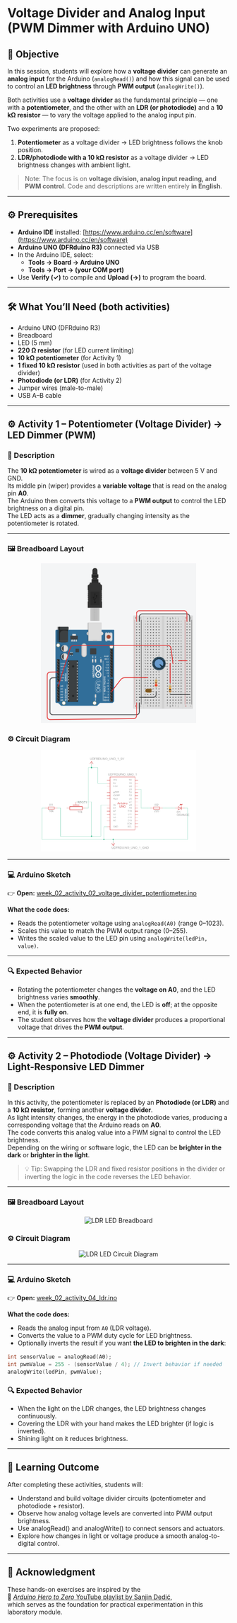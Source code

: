 # Voltage Divider and Analog Input (PWM Dimmer with Arduino UNO)

## 🎯 Objective

In this session, students will explore how a **voltage divider** can generate an **analog input** for the Arduino (`analogRead()`) and how this signal can be used to control an **LED brightness** through **PWM output** (`analogWrite()`).  

Both activities use a **voltage divider** as the fundamental principle — one with a **potentiometer**, and the other with an **LDR (or photodiode)** and a **10 kΩ resistor** — to vary the voltage applied to the analog input pin.

Two experiments are proposed:

1. **Potentiometer** as a voltage divider → LED brightness follows the knob position.  
2. **LDR/photodiode with a 10 kΩ resistor** as a voltage divider → LED brightness changes with ambient light.  

> Note: The focus is on **voltage division, analog input reading, and PWM control**. Code and descriptions are written entirely **in English**.

---

## ⚙️ Prerequisites

- **Arduino IDE** installed: [https://www.arduino.cc/en/software](https://www.arduino.cc/en/software)  
- **Arduino UNO (DFRduino R3)** connected via USB  
- In the Arduino IDE, select:  
  - **Tools → Board → Arduino UNO**  
  - **Tools → Port → (your COM port)**  
- Use **Verify (✓)** to compile and **Upload (→)** to program the board.  

---

## 🛠️ What You’ll Need (both activities)

- Arduino UNO (DFRduino R3)  
- Breadboard  
- LED (5 mm)  
- **220 Ω resistor** (for LED current limiting)  
- **10 kΩ potentiometer** (for Activity 1)  
- **1 fixed 10 kΩ resistor** (used in both activities as part of the voltage divider)  
- **Photodiode (or LDR)** (for Activity 2)  
- Jumper wires (male-to-male)  
- USB A–B cable  

---

## ⚙️ Activity 1 – Potentiometer (Voltage Divider) → LED Dimmer (PWM)

### 📘 Description

The **10 kΩ potentiometer** is wired as a **voltage divider** between 5 V and GND.  
Its middle pin (wiper) provides a **variable voltage** that is read on the analog pin **A0**.  
The Arduino then converts this voltage to a **PWM output** to control the LED brightness on a digital pin.  
The LED acts as a **dimmer**, gradually changing intensity as the potentiometer is rotated.

---

### 🖼️ Breadboard Layout

<p align="center">
  <img src="../../lesson_images/week_02_activity_02_voltage_divider_potentiometer_breadboard.png" alt="Potentiometer Voltage Divider Breadboard" width="70%">
</p>

### ⚙️ Circuit Diagram

<p align="center">
  <img src="../../lesson_images/week_02_activity_02_voltage_divider_potentiometer_diagram.png" alt="Potentiometer Voltage Divider Diagram" width="70%">
</p>

---

### 💻 Arduino Sketch

👉 **Open:** [week_02_activity_02_voltage_divider_potentiometer.ino](../programs/week_02_activity_02_voltage_divider_potentiometer/week_02_activity_02_voltage_divider_potentiometer.ino)

**What the code does:**
- Reads the potentiometer voltage using `analogRead(A0)` (range 0–1023).  
- Scales this value to match the PWM output range (0–255).  
- Writes the scaled value to the LED pin using `analogWrite(ledPin, value)`.  

---

### 🔍 Expected Behavior

- Rotating the potentiometer changes the **voltage on A0**, and the LED brightness varies **smoothly**.  
- When the potentiometer is at one end, the LED is **off**; at the opposite end, it is **fully on**.  
- The student observes how the **voltage divider** produces a proportional voltage that drives the **PWM output**.

---

## ⚙️ Activity 2 – Photodiode (Voltage Divider) → Light-Responsive LED Dimmer

### 📘 Description

In this activity, the potentiometer is replaced by an **Photodiode (or LDR)** and a **10 kΩ resistor**, forming another **voltage divider**.  
As light intensity changes, the energy in the photodiode varies, producing a corresponding voltage that the Arduino reads on **A0**.  
The code converts this analog value into a PWM signal to control the LED brightness.  
Depending on the wiring or software logic, the LED can be **brighter in the dark** or **brighter in the light**.

> 💡 Tip: Swapping the LDR and fixed resistor positions in the divider or inverting the logic in the code reverses the LED behavior.

---

### 🖼️ Breadboard Layout

<p align="center">
  <img src="../../lesson_images/week02_activity04_ldr_breadboard.png" alt="LDR LED Breadboard" width="70%">
</p>

### ⚙️ Circuit Diagram

<p align="center">
  <img src="../../lesson_images/week02_activity04_ldr_diagram.png" alt="LDR LED Circuit Diagram" width="70%">
</p>

---

### 💻 Arduino Sketch

👉 **Open:** [week_02_activity_04_ldr.ino](./programs/week_02_activity_04_ldr.ino)

**What the code does:**
- Reads the analog input from `A0` (LDR voltage).  
- Converts the value to a PWM duty cycle for LED brightness.  
- Optionally inverts the result if you want **the LED to brighten in the dark**:

```cpp
int sensorValue = analogRead(A0);
int pwmValue = 255 - (sensorValue / 4); // Invert behavior if needed
analogWrite(ledPin, pwmValue);
```

### 🔍 Expected Behavior

- When the light on the LDR changes, the LED brightness changes continuously.
- Covering the LDR with your hand makes the LED brighter (if logic is inverted).
- Shining light on it reduces brightness.

---

## 🧠 Learning Outcome

After completing these activities, students will:

- Understand and build voltage divider circuits (potentiometer and photodiode + resistor).  
- Observe how analog voltage levels are converted into PWM output brightness.  
- Use analogRead() and analogWrite() to connect sensors and actuators.  
- Explore how changes in light or voltage produce a smooth analog-to-digital control.

---

## 🙏 Acknowledgment

These hands-on exercises are inspired by the  
🎥 [*Arduino Hero to Zero* YouTube playlist by Sanjin Dedić](https://www.youtube.com/playlist?list=PL_92WMXSLe_86NTWf0nchm-EmQIwccEye),  
which serves as the foundation for practical experimentation in this laboratory module.




